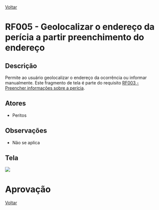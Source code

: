 [Voltar](../req_fun.md)

# RF005 - Geolocalizar o endereço da perícia a partir preenchimento do endereço

## Descrição

Permite ao usuário geolocalizar o endereço da ocorrência ou informar manualmente.
Este fragmento de tela é parte do requisito [RF003 - Preencher informações sobre a perícia](rf003.md).

## Atores

- Peritos

## Observações

- Não se aplica

## Tela

[![](https://www.plantuml.com/plantuml/svg/TP71IWCn48RlUOfXlIrKruF2Gf5YAxsqMF0e2jFij1sQ9iia5RJjytZgqIVO5pEhQpK7_prj_k-V_4pKm0UKuD44rVVXrT2DQdz6Z4l13UmKm2tgzLBSrbP3Pvp0sU8wVbVgeFeNFv4rsnhRG5KpN1Q52XmCmKo8h5wH0Dk5amqsxyq7UV1kBWG8DKbpr8ngHLX5QZgRZfN6Eh2pyC0-q0QXYdCwxXk8fJhjdlDyuZIQF5VmHzEjPTqSQtRxx7IO9SWeJXSE9o1rXtUpFMHbULwMPQyeYjHz79CpxRNyXlAKM1CC49EzDjegIrrdbx3_pxsVUvANRaU_nTDsXxZt0Tdgwya-0G00)](https://www.plantuml.com/plantuml/svg/TP71IWCn48RlUOfXlIrKruF2Gf5YAxsqMF0e2jFij1sQ9iia5RJjytZgqIVO5pEhQpK7_prj_k-V_4pKm0UKuD44rVVXrT2DQdz6Z4l13UmKm2tgzLBSrbP3Pvp0sU8wVbVgeFeNFv4rsnhRG5KpN1Q52XmCmKo8h5wH0Dk5amqsxyq7UV1kBWG8DKbpr8ngHLX5QZgRZfN6Eh2pyC0-q0QXYdCwxXk8fJhjdlDyuZIQF5VmHzEjPTqSQtRxx7IO9SWeJXSE9o1rXtUpFMHbULwMPQyeYjHz79CpxRNyXlAKM1CC49EzDjegIrrdbx3_pxsVUvANRaU_nTDsXxZt0Tdgwya-0G00)

# Aprovação

[Voltar](../req_fun.md)
